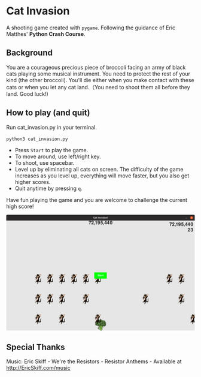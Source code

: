 # Cat Invasion
A shooting game created with `pygame`. Following the guidance of Eric Matthes' **Python Crash Course**.

## Background
You are a courageous precious piece of broccoli facing an army of black cats playing some musical instrument. You need to protect the rest of your kind (the other broccoli). You'll die either when you make contact with these cats or when you let any cat land.（You need to shoot them all before they land. Good luck!) 

## How to play (and quit)

Run cat_invasion.py in your terminal.
```
python3 cat_invasion.py
```
- Press `Start` to play the game.
- To move around, use left/right key. 
- To shoot, use spacebar.
- Level up by eliminating all cats on screen.
The difficulty of the game increases as you level up, everything will move faster, but you also get higher scores.
- Quit anytime by pressing `q`.

Have fun playing the game and you are welcome to challenge the current high score!

![Current Record](/images/new_record.png)

## Special Thanks

Music: Eric Skiff - We're the Resistors - Resistor Anthems - Available at http://EricSkiff.com/music
